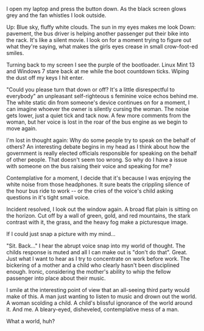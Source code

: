 I open my laptop and press the button down. As the black screen glows
grey and the fan whistles I look outside.  

Up: Blue sky, fluffy white clouds. The sun in my eyes makes me look
Down: pavement, the bus driver is helping another passenger put their
bike into the rack. It's like a silent movie. I look on for a moment
trying to figure out what they're saying, what makes the girls eyes
crease in small crow-foot-ed smiles.  

Turning back to my screen I see the purple of the bootloader. Linux Mint
13 and Windows 7 stare back at me while the boot countdown ticks. Wiping
the dust off my keys I hit enter.  

"Could you please turn that down or off? It's a little disrespectful to
everybody" an unpleasant self-righteous s feminine voice echos behind me. 
The white static din from someone's  device continues on for a moment, I
can imagine whoever the owner is silently cursing the woman. The noise
gets lower, just a quiet tick and tack now. A few more comments from the
woman, but her voice is lost in the roar of the bus engine as we begin
to move again.   

I'm lost in thought again: Why do some people try to speak on the
behalf of others? An interesting debate begins in my head as I think
about how the government is really elected officials responsible for
speaking on the behalf of other people. That doesn't seem too wrong. So
why do I have a issue with someone on the bus raising their voice and
speaking for me?   

Contemplative for a moment, I decide that it's because I was enjoying
the white noise from those headphones. It sure beats the crippling
silence of the hour bus ride to work -- or the cries of the voice's
child asking questions in it's tight small voice.  

Incident resolved, I look out the window again. A broad flat plain is
sitting on the horizon. Cut off by a wall of green, gold, and red
mountains, the stark contrast with it, the grass, and the heavy fog make
a picturesque image.  

If I could just snap a picture with my mind...  


"Sit. Back..." I hear the abrupt voice snap into my world of thought.
The childs response is muted and all I can make out is "don't do that".
Great. Just what I want to hear as I try to concentrate on work before
work. The bickering of a mother and a child who clearly hasn't been
disciplined enough. Ironic, considering the mother's ability to whip the
fellow passenger into place about their music. 

I smile at the interesting point of view that an all-seeing third party
would make of this. A man just wanting to listen to music and drown out
the world. A woman scolding a child. A child's blissful ignorance of 
the world around it. And me. A bleary-eyed, disheveled, contemplative
mess of a man.  

What a world, huh?

